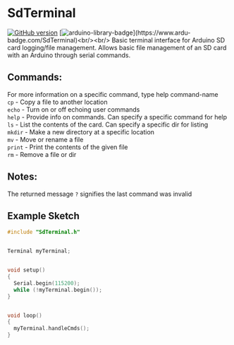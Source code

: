 # SdTerminal
[![GitHub version](https://badge.fury.io/gh/PowerBroker2%2FSdTerminal.svg)](https://badge.fury.io/gh/PowerBroker2%2FSdTerminal) [![arduino-library-badge](https://www.ardu-badge.com/badge/SdTerminal.svg?)](https://www.ardu-badge.com/SdTerminal)<br/><br/>
Basic terminal interface for Arduino SD card logging/file management. Allows basic file management of an SD card with an Arduino through serial commands.

## Commands:

For more information on a specific command, type help command-name<br/>
`cp`    - Copy a file to another location<br/>
`echo`  - Turn on or off echoing user commands<br/>
`help`  - Provide info on commands. Can specify a specific command for help<br/>
`ls`    - List the contents of the card. Can specify a specific dir for listing<br/>
`mkdir` - Make a new directory at a specific location<br/>
`mv`    - Move or rename a file<br/>
`print` - Print the contents of the given file<br/>
`rm`    - Remove a file or dir

## Notes:

The returned message `?` signifies the last command was invalid

## Example Sketch

```C++
#include "SdTerminal.h"


Terminal myTerminal;


void setup()
{
  Serial.begin(115200);
  while (!myTerminal.begin());
}


void loop()
{
  myTerminal.handleCmds();
}

```
